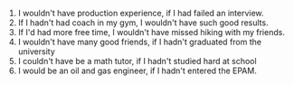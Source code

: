 1) I wouldn't have production experience, if I had failed an interview.
2) If I hadn't had coach in my gym, I wouldn't have such good results.
3) If I'd had more free time, I wouldn't have missed hiking with my friends.
4) I wouldn't have many good friends, if I hadn't graduated from the university
5) I couldn't have be a math tutor, if I hadn't studied hard at school
6) I would be an oil and gas engineer, if I hadn't entered the EPAM. 
